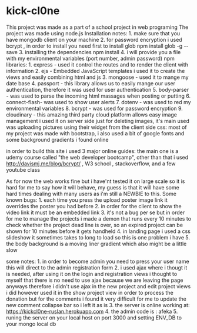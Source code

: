 # kick-cl0ne
This project was made as a part of a school project in web programing
The project was made using node.js
Installation notes:
    1. make sure that you have mongodb client on your machine
    2. for password encryption i used bcrypt , in order to install you need first to install glob
        npm install glob -g --save
    3. installing the dependencies npm install
    4. i will provide you a file with my environmental variables (port number, admin password)
npm libraries:
    1. express      - used it control the routes and to render the client with information
    2. ejs          - Embedded JavaScript templates i used it to create the views and easily combining html and js
    3. mongoose     - used it to mange my date base
    4. passport     - this library allows us to easily mange our user authentication,
                        therefore it was used for user authentication
    5. body-parser  - was used to parse the incoming html massages when posting or putting
    6. connect-flash- was used to show user alerts
    7. dotenv       - was used to red my environmental variables
    8. bcrypt       - was used for password encryption
    9. cloudinary   - this amazing third party cloud platform allows easy image management i used it on server side
                      just for deleting images, it's main used was uploading pictures using their widget from the client side
css: most of my project was made with bootstrap, i also used a bit of google fonts and some background gradients i found online

in order to build this site i used 3 major online guides:
    the main one is a udemy course called "the web developer bootcamp",
    other than that i used http://davismj.me/blog/bcrypt/ ,
    W3 school , stackoverflow, and a few youtube class

As for now the web works fine but i have'nt tested it on large scale so it is hard for me to say how it will behave,
my guess is that it will have some hard times dealing with many users as i'm still a NEWBIE to this.
Some known bugs:
    1. each time you press the upload poster image link it overrides the poster you had before
    2. in order for the client to show the video link it must be an embedded link
    3. it's not a bug per se but in order for me to manage the projects i made a demon that runs every 10 minutes to
        check whether the project dead line is over, so an expired project can be shown for 10 minutes before it gets handheld
    4. in landing page i used a css slideshow it sometimes takes to long to load so this is one problem i have
    5. the body background is a moving liner gradient which also might be a little slow

some notes:
    1. in order to become admin you need to press your user name this will direct to the admin registration form
    2. i used ajax where i thougt it is needed, after using it on the login and registration views i thought to myself
        that there is no need to use ajax because we are leaving the page anyways therefore i didn't use ajax in the
        new project and edit project views i did however used it in the show project view in order to process the donation
        but for the comments i found it very difficult for me to update the new comment collapse bar so i left it as is
    3. the server is online working at: https://kickcl0ne-ruslan.herokuapp.com
    4. the admin code is : afeka
    5. runing the server on your local host on port 3000 and setting ENV_DB to your mongo local db
